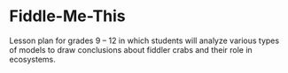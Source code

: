 # Fiddle-Me-This
Lesson plan for grades 9 – 12 in which students will analyze various types of models to draw conclusions about fiddler crabs and their role in ecosystems.
